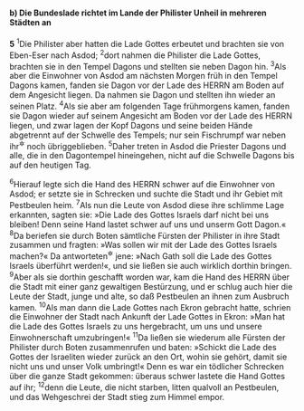 #### b) Die Bundeslade richtet im Lande der Philister Unheil in mehreren Städten an

__5__
<sup>1</sup>Die Philister aber hatten die Lade Gottes erbeutet und brachten sie von Eben-Eser nach Asdod;
<sup>2</sup>dort nahmen die Philister die Lade Gottes, brachten sie in den Tempel Dagons und stellten sie neben Dagon hin.
<sup>3</sup>Als aber die Einwohner von Asdod am nächsten Morgen früh in den Tempel Dagons kamen, fanden sie Dagon vor der Lade des HERRN am Boden auf dem Angesicht liegen. Da nahmen sie Dagon und stellten ihn wieder an seinen Platz.
<sup>4</sup>Als sie aber am folgenden Tage frühmorgens kamen, fanden sie Dagon wieder auf seinem Angesicht am Boden vor der Lade des HERRN liegen, und zwar lagen der Kopf Dagons und seine beiden Hände abgetrennt auf der Schwelle des Tempels; nur sein Fischrumpf war neben ihr<sup title="d.h. der Lade">&#x2732;</sup> noch übriggeblieben.
<sup>5</sup>Daher treten in Asdod die Priester Dagons und alle, die in den Dagontempel hineingehen, nicht auf die Schwelle Dagons bis auf den heutigen Tag.

<sup>6</sup>Hierauf legte sich die Hand des HERRN schwer auf die Einwohner von Asdod; er setzte sie in Schrecken und suchte die Stadt und ihr Gebiet mit Pestbeulen heim.
<sup>7</sup>Als nun die Leute von Asdod diese ihre schlimme Lage erkannten, sagten sie: »Die Lade des Gottes Israels darf nicht bei uns bleiben! Denn seine Hand lastet schwer auf uns und unserm Gott Dagon.«
<sup>8</sup>Da beriefen sie durch Boten sämtliche Fürsten der Philister in ihre Stadt zusammen und fragten: »Was sollen wir mit der Lade des Gottes Israels machen?« Da antworteten<sup title="= verfügten">&#x2732;</sup> jene: »Nach Gath soll die Lade des Gottes Israels überführt werden!«, und sie ließen sie auch wirklich dorthin bringen.
<sup>9</sup>Aber als sie dorthin geschafft worden war, kam die Hand des HERRN über die Stadt mit einer ganz gewaltigen Bestürzung, und er schlug auch hier die Leute der Stadt, junge und alte, so daß Pestbeulen an ihnen zum Ausbruch kamen.
<sup>10</sup>Als man dann die Lade Gottes nach Ekron gebracht hatte, schrien die Einwohner der Stadt nach Ankunft der Lade Gottes in Ekron: »Man hat die Lade des Gottes Israels zu uns hergebracht, um uns und unsere Einwohnerschaft umzubringen!«
<sup>11</sup>Da ließen sie wiederum alle Fürsten der Philister durch Boten zusammenrufen und baten: »Schickt die Lade des Gottes der Israeliten wieder zurück an den Ort, wohin sie gehört, damit sie nicht uns und unser Volk umbringt!« Denn es war ein tödlicher Schrecken über die ganze Stadt gekommen: überaus schwer lastete die Hand Gottes auf ihr;
<sup>12</sup>denn die Leute, die nicht starben, litten qualvoll an Pestbeulen, und das Wehgeschrei der Stadt stieg zum Himmel empor.